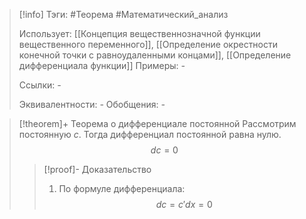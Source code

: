 > [!info]
> Тэги: #Теорема #Математический_анализ   
> 
> Использует: [[Концепция вещественнозначной функции вещественного переменного]], [[Определение окрестности конечной точки с равноудаленными концами]], [[Определение дифференциала функции]]
> Примеры: *-*
> 
> Ссылки: *-*
> 
> Эквивалентности: *-*
> Обобщения: *-*

> [!theorem]+ Теорема о дифференциале постоянной
> Рассмотрим постоянную $c$. Тогда дифференциал постоянной равна нулю. $$dc = 0$$
> > [!proof]- Доказательство
> > 1. По формуле дифференциала: $$dc = c' dx = 0$$
